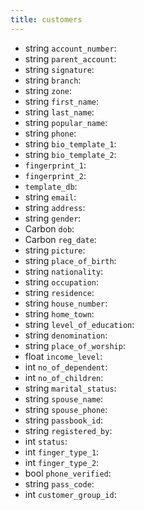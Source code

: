 ```yaml
---
title: customers  
---
```


- string `account_number`:
- string `parent_account`:
- string `signature`:
- string `branch`:
- string `zone`:
- string `first_name`:
- string `last_name`:
- string `popular_name`:
- string `phone`:
- string `bio_template_1`:
- string `bio_template_2`:
-  `fingerprint_1`:
-  `fingerprint_2`:
-  `template_db`:
- string `email`:
- string `address`:
- string `gender`:
- Carbon `dob`:
- Carbon `reg_date`:
- string `picture`:
- string `place_of_birth`:
- string `nationality`:
- string `occupation`:
- string `residence`:
- string `house_number`:
- string `home_town`:
- string `level_of_education`:
- string `denomination`:
- string `place_of_worship`:
- float `income_level`:
- int `no_of_dependent`:
- int `no_of_children`:
- string `marital_status`:
- string `spouse_name`:
- string `spouse_phone`:
- string `passbook_id`:
- string `registered_by`:
- int `status`:
- int `finger_type_1`:
- int `finger_type_2`:
- bool `phone_verified`:
- string `pass_code`:
- int `customer_group_id`:
